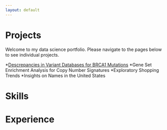 ```yaml
---
layout: default
---
```


# Projects

  Welcome to my data science portfolio. Please navigate to the pages below to see individual projects. 
  
  *[Descrepancies in Variant Databases for BRCA1 Mutations](./variants.md)
  *Gene Set Enrichment Analysis for Copy Number Signatures
  *Exploratory Shopping Trends
  *Insights on Names in the United States

# Skills

# Experience

